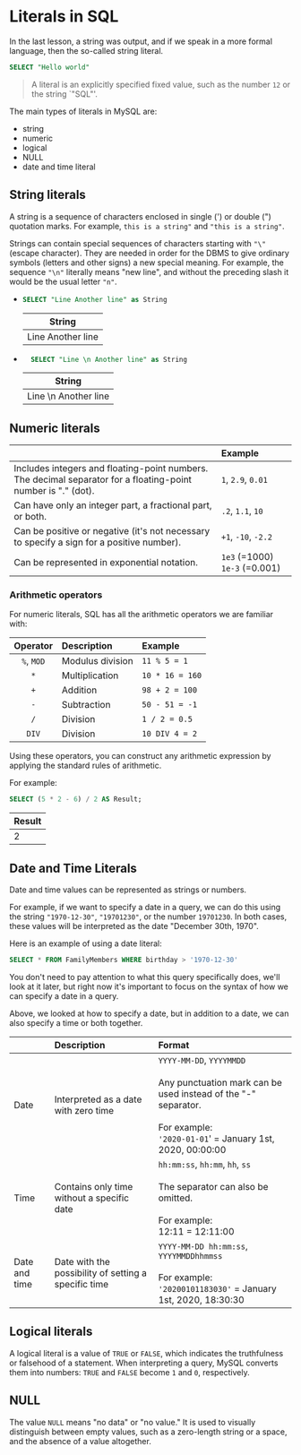 # Literals in SQL

In the last lesson, a string was output, and if we speak in a more formal language, then the so-called string literal.

```sql
SELECT "Hello world"
```

> A literal is an explicitly specified fixed value, such as the number `12` or the string `"SQL"'.

The main types of literals in MySQL are:

- string
- numeric
- logical
- NULL
- date and time literal

## String literals

A string is a sequence of characters enclosed in single (') or double (") quotation marks.
For example, `this is a string"` and `"this is a string"`.

Strings can contain special sequences of characters starting with `"\"` (escape character).
They are needed in order for the DBMS to give ordinary symbols (letters and other signs) a new special meaning. For example, the sequence `"\n"`
literally means "new line", and without the preceding slash it would be the usual letter `"n"`.

- ```sql
  SELECT "Line Another line" as String
  ```

  | String            |
  | ----------------- |
  | Line Another line |

- ```sql
    SELECT "Line \n Another line" as String
  ```

  | String               |
  | -------------------- |
  | Line \n Another line |

## Numeric literals

|                                                                                                               | Example                       |
| :------------------------------------------------------------------------------------------------------------ | :---------------------------- |
| Includes integers and floating-point numbers. The decimal separator for a floating-point number is "." (dot). | `1`, `2.9`, `0.01`            |
| Can have only an integer part, a fractional part, or both.                                                    | `.2`, `1.1`, `10`             |
| Can be positive or negative (it's not necessary to specify a sign for a positive number).                     | `+1`, `-10`, `-2.2`           |
| Can be represented in exponential notation.                                                                   | `1e3` (=1000) `1e-3` (=0.001) |

### Arithmetic operators

For numeric literals, SQL has all the arithmetic operators we are familiar with:

|  Operator  | Description      | Example         |
| :--------: | :--------------- | :-------------- |
| `%`, `MOD` | Modulus division | `11 % 5 = 1`    |
|    `*`     | Multiplication   | `10 * 16 = 160` |
|    `+`     | Addition         | `98 + 2 = 100`  |
|    `-`     | Subtraction      | `50 - 51 = -1`  |
|    `/`     | Division         | `1 / 2 = 0.5`   |
|   `DIV`    | Division         | `10 DIV 4 = 2`  |

Using these operators, you can construct any arithmetic expression by applying the standard rules of arithmetic.

For example:

```sql
SELECT (5 * 2 - 6) / 2 AS Result;
```

| Result |
| ------ |
| 2      |

## Date and Time Literals

Date and time values can be represented as strings or numbers.

For example, if we want to specify a date in a query, we can do this using the string `"1970-12-30"`, `"19701230"`, or the number `19701230`.
In both cases, these values will be interpreted as the date "December 30th, 1970".

Here is an example of using a date literal:

```sql
SELECT * FROM FamilyMembers WHERE birthday > '1970-12-30'
```

You don't need to pay attention to what this query specifically does, we'll look at it later, but right now it's important to focus on the syntax of how we can specify a date in a query.

Above, we looked at how to specify a date, but in addition to a date, we can also specify a time or both together.

|               | Description                                          | Format                                                                                                                                                                             |
| :------------ | :--------------------------------------------------- | :--------------------------------------------------------------------------------------------------------------------------------------------------------------------------------- |
| Date          | Interpreted as a date with zero time                 | `YYYY-MM-DD`, `YYYYMMDD` <br /><br /> Any punctuation mark can be used instead of the "-" separator. <br /><br /> For example: <br /> `'2020-01-01`' = January 1st, 2020, 00:00:00 |
| Time          | Contains only time without a specific date           | `hh:mm:ss`, `hh:mm`, `hh`, `ss` <br /><br /> The separator can also be omitted. <br /><br /> For example: <br /> 12:11 = 12:11:00                                                  |
| Date and time | Date with the possibility of setting a specific time | `YYYY-MM-DD hh:mm:ss`, `YYYYMMDDhhmmss` <br /><br /> For example: <br /> `'20200101183030'` = January 1st, 2020, 18:30:30                                                          |

## Logical literals

A logical literal is a value of `TRUE` or `FALSE`, which indicates the truthfulness or falsehood of a statement.
When interpreting a query, MySQL converts them into numbers: `TRUE` and `FALSE` become `1` and `0`, respectively.

## NULL

The value `NULL` means "no data" or "no value." It is used to visually distinguish between empty values, such as a zero-length string or a space, and the absence of a value altogether.

